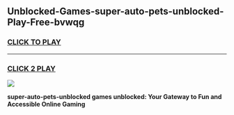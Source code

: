 
## Unblocked-Games-super-auto-pets-unblocked-Play-Free-bvwqg
<h3>
<a href="https://premium76.site?title=super-auto-pets-unblocked&ref=12A">CLICK TO PLAY</a></h3>
<hr>

<h3>
<a href="https://premium76.site?title=super-auto-pets-unblocked&ref=12A">CLICK 2 PLAY</a>
  
</h3>

<a href="https://premium76.site?title=super-auto-pets-unblocked&ref=12A"><img src="https://clearcache.store/games.png"></a>


**super-auto-pets-unblocked games unblocked: Your Gateway to Fun and Accessible Online Gaming**
